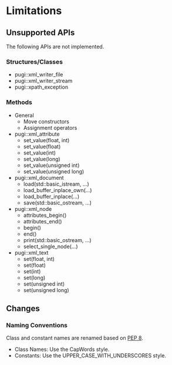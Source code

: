 # Limitations

## Unsupported APIs

The following APIs are not implemented.

### Structures/Classes

- pugi::xml_writer_file
- pugi::xml_writer_stream
- pugi::xpath_exception

### Methods

- General
  - Move constructors
  - Assignment operators
- pugi::xml_attribute
  - set_value(float, int)
  - set_value(float)
  - set_value(int)
  - set_value(long)
  - set_value(unsigned int)
  - set_value(unsigned long)
- pugi::xml_document
  - load(std::basic_istream, ...)
  - load_buffer_inplace_own(...)
  - load_buffer_inplace(...)
  - save(std::basic_ostream, ...)
- pugi::xml_node
  - attributes_begin()
  - attributes_end()
  - begin()
  - end()
  - print(std::basic_ostream, ...)
  - select_single_node(...)
- pugi::xml_text
  - set(float, int)
  - set(float)
  - set(int)
  - set(long)
  - set(unsigned int)
  - set(unsigned long)

## Changes

### Naming Conventions

Class and constant names are renamed based on [PEP 8](https://peps.python.org/pep-0008/#naming-conventions).

- Class Names: Use the CapWords style.
- Constants: Use the UPPER_CASE_WITH_UNDERSCORES style.
